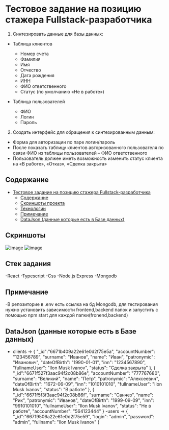 # Тестовое задание на позицию стажера Fullstack-разработчика
1. Синтезировать данные для базы данных:

* Таблица клиентов
    + Номер счета
    + Фамилия
    + Имя
    + Отчество
    + Дата рождения
    + ИНН
    + ФИО ответственного
    + Статус (по умолчанию «Не в работе»)

* Таблица пользователей
    + ФИО
    + Логин
    + Пароль

2. Создать интерфейс для обращения к синтезированным данным:
* Форма для авторизации по паре логин/пароль
* После показать таблицу клиентов авторизованного
пользователя по связи ФИО из таблицы пользователей – ФИО
ответственного
* Пользователь должен иметь возможность изменить статус
клиента на «В работе», «Отказ», «Сделка закрыта»

## Содержание
- [Тестовое задание на позицию стажера Fullstack-разработчика](#тестовое-задание-на-позицию-стажера-fullstack-разработчика)
  - [Содержание](#содержание)
  - [Скриншоты проекта](#скриншоты-проекта)
  - [Технологии](#технологии)
  - [Примечание](#Примечание)
  - [DataJson (данные которые есть в Базе данных)](#DataJson (данные которые есть в Базе данных))

## Скриншоты
![image](https://github.com/akkerman06/test-for-Full-stack-intern/assets/138283291/1de2194a-9b03-4492-9bb8-3bebca52ff81)
![image](https://github.com/akkerman06/test-for-Full-stack-intern/assets/138283291/c50e666b-1316-4516-808e-134771576a3d)

## Стек задания
-React
-Typescript
-Css
-Node.js Express
-Mongodb

## Примечание
-В репозиторие в .env есть ссылка на бд Mongodb, для тестирования нужно установить зависимости frontend,backend папок и  запустить с помощью npm start для каждой папки(fronend,backend)

## DataJson (данные которые есть в Базе данных)
- clients -> {
   "_id":"6671b409a22e61e0d2f75e5a",
   "accountNumber": "123456789",
   "surname": "Иванов",
   "name": "Иван",
   "patronymic": "Иванович",
   "dateOfBirth": "1990-01-01",
   "inn": "1234567890",
   "fullnameUser": "Ilon Musk Ivanov",
   "status": "Сделка закрыта"
},
{
   "_id":"6671f527f3aac94f2c08b86e",
   "accountNumber": "777767680",
   "surname": "Великий",
   "name": "Петр",
   "patronymic": "Алексеевич",
   "dateOfBirth": "1672-06-09",
   "inn": "1010101010",
   "fullnameUser": "Ilon Musk Ivanov",
   "status": "В работе"
},
{
   "_id":"6671f5f3f3aac94f2c08b86f",
   "surname": "Санчез",
   "name": "Рик",
   "patronymic": "Иванов",
   "dateOfBirth": "1999-09-09",
   "inn": "9910101010",
   "fullnameUser": "Ilon Musk Ivanov",
   "status": "Не в работе",
   "accountNumber": "564123444"
}
-users ->
{
   "_id":"66719506a22e61e0d2f75e59",
   "login": "admin",
   "password": "admin",
   "fullname": "Ilon Musk Ivanov"
}




